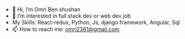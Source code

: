 - 👋 Hi, I’m Omri Ben shushan 
- 👀 I’m interested in full stack dev or web dev job
- My Skills: React-redux, Python, Js, django framework, Angular, Sql
- 📫 How to reach me: omri2361@gmail.com 

<!---
Omribs21/Omribs21 is a ✨ special ✨ repository because its `README.md` (this file) appears on your GitHub profile.
You can click the Preview link to take a look at your changes.
--->
